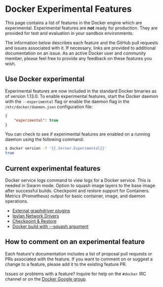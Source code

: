 # Docker Experimental Features

This page contains a list of features in the Docker engine which are
experimental. Experimental features are **not** ready for production. They are
provided for test and evaluation in your sandbox environments.

The information below describes each feature and the GitHub pull requests and
issues associated with it. If necessary, links are provided to additional
documentation on an issue.  As an active Docker user and community member,
please feel free to provide any feedback on these features you wish.

## Use Docker experimental

Experimental features are now included in the standard Docker binaries as of
version 1.13.0.
To enable experimental features, start the Docker daemon with the
`--experimental` flag or enable the daemon flag in the
`/etc/docker/daemon.json` configuration file:

```json
{
    "experimental": true
}
```

You can check to see if experimental features are enabled on a running daemon
using the following command:

```bash
$ docker version -f '{{.Server.Experimental}}'
true
```

## Current experimental features

Docker service logs command to view logs for a Docker service. This is needed in Swarm mode.
Option to squash image layers to the base image after successful builds.
Checkpoint and restore support for Containers.
Metrics (Prometheus) output for basic container, image, and daemon operations.

 * [External graphdriver plugins](../docs/extend/plugins_graphdriver.md)
 * [Ipvlan Network Drivers](vlan-networks.md)
 * [Checkpoint & Restore](checkpoint-restore.md)
 * [Docker build with --squash argument](../docs/reference/commandline/build.md#squash-an-images-layers---squash-experimental)

## How to comment on an experimental feature

Each feature's documentation includes a list of proposal pull requests or PRs associated with the feature. If you want to comment on or suggest a change to a feature, please add it to the existing feature PR.

Issues or problems with a feature? Inquire for help on the `#docker` IRC channel or on the [Docker Google group](https://groups.google.com/forum/#!forum/docker-user).
